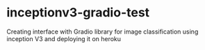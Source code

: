 # inceptionv3-gradio-test
Creating interface with Gradio library for image classification using inception V3 and deploying it on heroku
